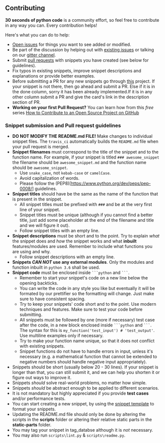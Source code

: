 ## Contributing

**30 seconds of python code** is a community effort, so feel free to contribute in any way you can. Every contribution helps!

Here's what you can do to help:

- [Open issues](https://github.com/kriadmin/30-seconds-of-python-code/issues/new) for things you want to see added or modified.
- Be part of the discussion by helping out with [existing issues](https://github.com/kriadmin/30-seconds-of-python-code/issues) or talking on our [gitter channel](https://gitter.im/30-seconds-of-python-code/Lobby).
- Submit [pull requests](https://github.com/kriadmin/30-seconds-of-python-code/pulls) with snippets you have created (see below for guidelines).
- Fix typos in existing snippets, improve snippet descriptions and explanations or provide better examples.
- Before submitting a PR for any new snippets go through [this](https://github.com/kriadmin/30-seconds-of-python-code/projects/1) project. If your snippet is not there, then go ahead and submit a PR. Else if it is in the done column, sorry it has been already implemented.If it is in any other column submit a PR and give the card's link in the description section of PR.
- **Working on your first Pull Request?** You can learn how from this *free* series [How to Contribute to an Open Source Project on GitHub](https://egghead.io/series/how-to-contribute-to-an-open-source-project-on-github)

### Snippet submission and Pull request guidelines

- **DO NOT MODIFY THE README.md FILE!** Make changes to individual snippet files. The `travis_ci` automatically builds the `README.md` file when your pull request is merged.
- **Snippet filenames** must correspond to the title of the snippet and to the function name. For example, if your snippet is titled `### awesome_snippet` the filename should be `awesome_snippet.md` and the function name should be `awesome_snippet`.
  - Use `snake_case`, not `kebab-case` or `camelCase`.
  - Avoid capitalization of words.
  -  Please follow the (PEP8)[https://www.python.org/dev/peps/pep-0008/] guidelines.
- **Snippet titles** should have be the same as the name of the function that is present in the snippet.
  - All snippet titles must be prefixed with `###` and be at the very first line of your snippet.
  - Snippet titles must be unique (although if you cannot find a better title, just add some placeholder at the end of the filename and title and we will figure it out).
  - Follow snippet titles with an empty line.
- **Snippet descriptions** must be short and to the point. Try to explain *what* the snippet does and *how* the snippet works and what **inbuilt** features/modules are used. Remember to include what functions you are using and why.
  - Follow snippet descriptions with an empty line.
- **Snippets _CAN NOT_ use any external modules**. Only the modules and function inbuilt in `python 3.6` shall be used.
- **Snippet code** must be enclosed inside ` ```python ` and ` ``` `.
  - Remember to start your snippet's code on a new line below the opening backticks.
  - You can write the code in any style you like but eventually it will be formated by our prettifier so the formatting will change. Just make sure to have consistent spacing.
  - Try to keep your snippets' code short and to the point. Use modern techniques and features. Make sure to test your code before submitting.
  - All snippets must be followed by one (more if necessary) test case after the code, in a new block enclosed inside ` ```python ` and ` ``` `. The syntax for this is `my_function('test_input') # 'test_output'`. Use multiline examples only if necessary.
  - Try to make your function name unique, so that it does not conflict with existing snippets.
  - Snippet functions do not have to handle errors in input, unless it's necessary (e.g. a mathematical function that cannot be extended to negative numbers should handle negative input appropriately).
- Snippets should be short (usually below 20 - 30 lines). If your snippet is longer than that, you can still submit it, and we can help you shorten it or figure out ways to improve it.
- Snippets *should* solve real-world problems, no matter how simple.
- Snippets *should* be abstract enough to be applied to different scenarios.
- It is not mandatory but highly appreciated if you provide **test cases** and/or performance tests.
- You can start creating a new snippet, by using the [snippet template](snippet_template.md) to format your snippets.
- Updating the README.md file should only be done by altering the scripts in the **scripts** folder or altering their relative static parts in the **static-parts** folder.
- You may tag your snippet in tag_databse although it is _not_ necessary.
- You may also run `scripts\lint.py` & `scripts\readme.py`.

<!--
### Additional guidelines and conventions regarding snippets

- If your snippet contains argument with default parameters, explain what happens if they are omitted when calling the function and what the default case is.
- If your snippet uses recursion, explain the base cases.
- If your variable is not changed anywhere in the code name it in uppercase.
- Use `camelCase` for function and variable names if they consist of more than one word.
- Try to give meaningful names to variables. For example use `letter`, instead of `lt`. Some exceptions to convention are:
  - `arr` for lists (usually as the snippet function's argument).
  - `str` for strings.
  - `n` for a numeric value (usually as the snippet function's argument).
  - `val` or `v` for value (usually when iterating a list, mapping, sorting etc.).
  - `i` for indexes.
  - `func` for function arguments.
  - `nums` for lists of numbers.
- Use `()` if your function takes no arguments.
- Specify default parameters for arguments, if necessary. It is preferred to put default parameters last unless you have pretty good reason not to.
- If your snippet's function takes variadic arguments, use `...args` (although in certain cases, it might be needed to use a different name).
- Always use single quotes for string literals.
- Prefer using the ternary operator (`trueResult if condition else falseResult`) instead of `if else` statements whenever possible.
- Avoid nesting ternary operators (but you can do it if you feel like you should).
- You should define multiple variables on the same line (e.g. `x,y = 0,1`) on the same line whenever possible.
- Do not use trailing or leading underscores in variable names(unless it is a helper function).
- Use lambda functions as much as possible, except when you can't.
- Leave a single space after a comma (`,`) character.
- Try to strike a balance between readability, brevity, and performance.
- Never use `eval()`. Your snippet will be disqualified immediately.-->
